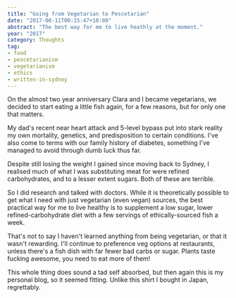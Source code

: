 ```yaml
---
title: "Going from Vegetarian to Pescetarian"
date: "2017-08-11T00:15:47+10:00"
abstract: "The best way for me to live heathly at the moment."
year: "2017"
category: Thoughts
tag:
- food
- pescetarianism
- vegetarianism
- ethics
- written-in-sydney
---
```

On the almost two year anniversary Clara and I became vegetarians, we decided to start eating a little fish again, for a few reasons, but for only one that matters.

My dad's recent near heart attack and 5-level bypass put into stark reality my own mortality, genetics, and predisposition to certain conditions. I've also come to terms with our family history of diabetes, something I've managed to avoid through dumb luck thus far. 

Despite still losing the weight I gained since moving back to Sydney, I realised much of what I was substituting meat for were refined carbohydrates, and to a lesser extent sugars. Both of these are terrible.

So I did research and talked with doctors. While it is theoretically possible to get what I need with just vegetarian (even vegan) sources, the best practical way for me to live healthy is to supplement a low sugar, lower refined-carbohydrate diet with a few servings of ethically-sourced fish a week.

That's not to say I haven't learned anything from being vegetarian, or that it wasn't rewarding. I'll continue to preference veg options at restaurants, unless there's a fish dish with far fewer bad carbs or sugar. Plants taste fucking awesome, you need to eat more of them!

This whole thing does sound a tad self absorbed, but then again this is my personal blog, so it seemed fitting. Unlike this shirt I bought in Japan, regrettably.
